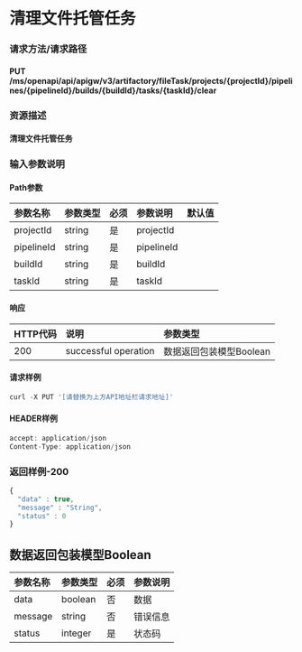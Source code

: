 # 清理文件托管任务

### 请求方法/请求路径

#### PUT  /ms/openapi/api/apigw/v3/artifactory/fileTask/projects/{projectId}/pipelines/{pipelineId}/builds/{buildId}/tasks/{taskId}/clear

### 资源描述

#### 清理文件托管任务

### 输入参数说明

#### Path参数

| 参数名称 | 参数类型 | 必须 | 参数说明 | 默认值 |
| :--- | :--- | :--- | :--- | :--- |
| projectId | string | 是 | projectId |  |
| pipelineId | string | 是 | pipelineId |  |
| buildId | string | 是 | buildId |  |
| taskId | string | 是 | taskId |  |

#### 响应

| HTTP代码 | 说明 | 参数类型 |
| :--- | :--- | :--- |
| 200 | successful operation | 数据返回包装模型Boolean |

#### 请求样例

```javascript
curl -X PUT '[请替换为上方API地址栏请求地址]'
```

#### HEADER样例

```javascript
accept: application/json
Content-Type: application/json
```

### 返回样例-200

```javascript
{
  "data" : true,
  "message" : "String",
  "status" : 0
}
```

## 数据返回包装模型Boolean

| 参数名称 | 参数类型 | 必须 | 参数说明 |
| :--- | :--- | :--- | :--- |
| data | boolean | 否 | 数据 |
| message | string | 否 | 错误信息 |
| status | integer | 是 | 状态码 |

